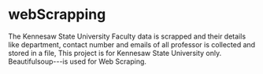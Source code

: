 # webScrapping
The Kennesaw State University Faculty data is scrapped and their details like department, contact number and emails of all professor is collected and stored in a file, This project is for Kennesaw State University only.
Beautifulsoup---is used for Web Scraping.
